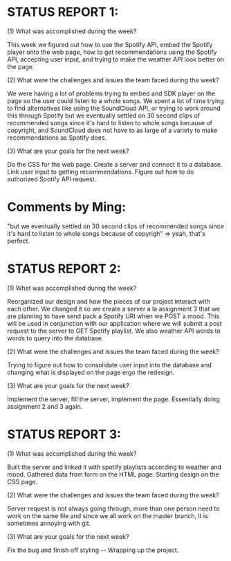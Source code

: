 STATUS REPORT 1:
===================

(1) What was accomplished during the week?

This week we figured out how to use the Spotify API, embed the Spotify player onto the web page, how to get recommendations using the Spotify API, accepting user input, and trying to make the weather API look better on the page.

(2) What were the challenges and issues the team faced during the week?

We were having a lot of problems trying to embed and SDK player on the page so the user could listen to a whole songs. We spent a lot of time trying to find alternatives like using the SoundCloud API, or trying to work around this through Spotify but we eventually settled on 30 second clips of recommended songs since it's hard to listen to whole songs because of copyright, and SoundCloud does not have to as large of a variety to make recommendations as Spotify does.

(3) What are your goals for the next week?

Do the CSS for the web page. Create a server and connect it to a database. Link user input to getting recommendations. Figure out how to do authorized Spotify API request.

Comments by Ming:
====================
"but we eventually settled on 30 second clips of recommended songs since it's hard to listen to whole songs because of copyrigh" => yeah, that's perfect.

STATUS REPORT 2:
==================
(1) What was accomplished during the week?

Reorganized our design and how the pieces of our project interact with each other. We changed it so we create a server a la assignment 3 that we are planning to have send pack a Spotify URI when we POST a mood. This will be used in conjunction with our application where we will submit a post request to the server to GET Spotify playlist. We also weather API words to words to query into the database.

(2) What were the challenges and issues the team faced during the week?

Trying to figure out how to consolidate user input into the database and changing what is displayed on the page ergo the redesign.

(3) What are your goals for the next week?

Implement the server, fill the server, implement the page. Essentially doing assignment 2 and 3 again.

STATUS REPORT 3:
===================
(1) What was accomplished during the week?

Built the server and linked it with spotify playlists according to weather and mood. Gathered data from form on the HTML page. Starting design on the CSS page.

(2) What were the challenges and issues the team faced during the week?

Server request is not always going through, more than one person need to work on the same file and since we all work on the master branch, it is sometimes annoying with git.

(3) What are your goals for the next week?

Fix the bug and finish off styling -- Wrapping up the project.